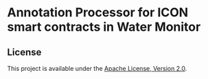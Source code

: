 # Annotation Processor for ICON smart contracts in Water Monitor


## License

This project is available under the [Apache License, Version 2.0](LICENSE).
